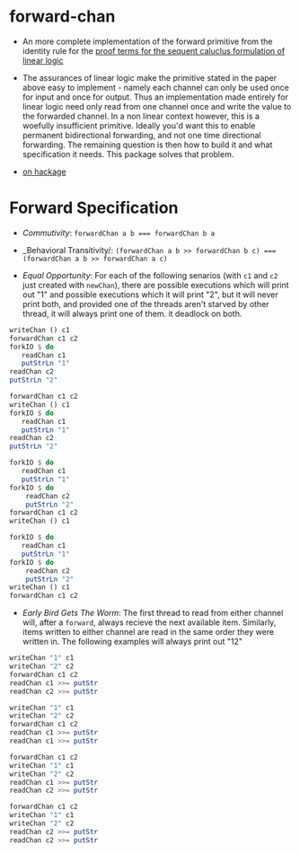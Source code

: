 forward-chan 
============

* An more complete implementation of the forward primitive from the identity rule for the [proof terms for the sequent caluclus formulation of linear logic](http://www.cs.cmu.edu/~fp/papers/tldi12.pdf)

* The assurances of linear logic make the primitive stated in the paper above easy to implement - namely each channel can only be used once for input and once for output. Thus an implementation made entirely for linear logic need only read from one channel once and write the value to the forwarded channel.  In a non linear context however, this is a woefully insufficient primitive.  Ideally you'd want this to enable permanent bidirectional forwarding, and not one time directional forwarding.  The remaining question is then how to build it and what specification it needs.   This package solves that problem.

* [on hackage](http://hackage.haskell.org/package/forward-chan)

Forward Specification
=====================

* _Commutivity_: `forwardChan a b === forwardChan b a`

* _Behavioral Transitivity/: `(forwardChan a b >> forwardChan b c) === (forwardChan a b >> forwardChan a c)`

* _Equal Opportunity_: For each of the following senarios (with `c1` and `c2` just created with `newChan`), there are
possible executions which will print out "1" and possible executions which it will print "2", but it will never print both, and provided
one of the threads aren't starved by other thread, it will always print one of them.
it deadlock on both.

```haskell
writeChan () c1
forwardChan c1 c2
forkIO $ do
   readChan c1
   putStrLn "1"
readChan c2
putStrLn "2"
```

```haskell
forwardChan c1 c2
writeChan () c1
forkIO $ do
   readChan c1
   putStrLn "1"
readChan c2
putStrLn "2"
```

```haskell
forkIO $ do
   readChan c1
   putStrLn "1"
forkIO $ do
    readChan c2
    putStrLn "2"
forwardChan c1 c2
writeChan () c1
```

```haskell
forkIO $ do
   readChan c1
   putStrLn "1"
forkIO $ do
    readChan c2
    putStrLn "2"
writeChan () c1
forwardChan c1 c2
```

* _Early Bird Gets The Worm_: The first thread to read from either channel will, after a `forward`, always recieve
the next available item.  Similarly, items written to either channel are read in the same order they were written in.  The following examples will always print out "12"

```haskell
writeChan "1" c1
writeChan "2" c2
forwardChan c1 c2
readChan c1 >>= putStr
readChan c2 >>= putStr
```

```haskell
writeChan "1" c1
writeChan "2" c2
forwardChan c1 c2
readChan c1 >>= putStr
readChan c1 >>= putStr
```

```haskell
forwardChan c1 c2
writeChan "1" c1
writeChan "2" c2
readChan c1 >>= putStr
readChan c2 >>= putStr
```

```haskell
forwardChan c1 c2
writeChan "1" c1
writeChan "2" c2
readChan c2 >>= putStr
readChan c2 >>= putStr
```
